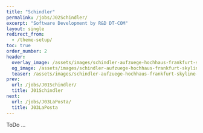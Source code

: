 ```yaml
---
title: "Schindler"
permalink: /jobs/J02Schindler/
excerpt: "Software Development by R&D DT-COM"
layout: single
redirect_from:
  - /theme-setup/
toc: true
order_number: 2
header:
  overlay_image: /assets/images/schindler-aufzuege-hochhaus-frankfurt-skyline-1.jpg
  og_image: /assets/images/schindler-aufzuege-hochhaus-frankfurt-skyline-1.jpg
  teaser: /assets/images/schindler-aufzuege-hochhaus-frankfurt-skyline-1.jpg
prev:
  url: /jobs/J01Schindler/
  title: J01Schindler
next:
  url: /jobs/J03LaPosta/
  title: J03LaPosta
---
```


ToDo ...